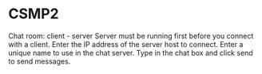 CSMP2
=====

Chat room: client - server
Server must be running first before you connect with a client.
Enter the IP address of the server host to connect.
Enter a unique name to use in the chat server.
Type in the chat box and click send to send messages.